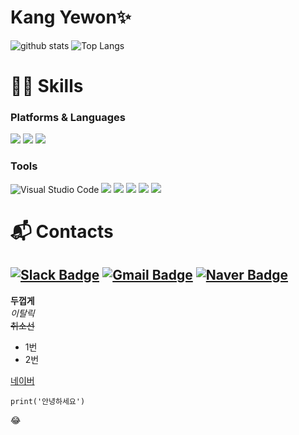 # Kang Yewon✨
![ github stats](https://github-readme-stats.vercel.app/api?username=cloud0207&show_icons=true&theme=flag-india)
![Top Langs](https://github-readme-stats.vercel.app/api/top-langs/?username=cloud0207&theme=flag-india&show_icons=true)


# 💪🏻 Skills
### Platforms & Languages
<img src="https://img.shields.io/badge/python-3776AB?style=for-the-badge&logo=python&logoColor=white"> <img src="https://img.shields.io/badge/RStudio-75AADB?style=for-the-badge&logo=RStudio&logoColor=white">
<img src="https://img.shields.io/badge/SQLite-003B57?style=for-the-badge&logo=SQLite&logoColor=white">



### Tools
![Visual Studio Code](https://img.shields.io/badge/Visual%20Studio%20Code-007ACC.svg?&style=for-the-badge&logo=Visual%20Studio%20Code&logoColor=white)
<img src="https://img.shields.io/badge/mongoDB-47A248?style=for-the-badge&logo=MongoDB&logoColor=white"> <img src="https://img.shields.io/badge/mariaDB-003545?style=for-the-badge&logo=mariaDB&logoColor=white">
<img src="https://img.shields.io/badge/django-092E20?style=for-the-badge&logo=django&logoColor=white">
<img src="https://img.shields.io/badge/github-181717?style=for-the-badge&logo=github&logoColor=white">
<img src="https://img.shields.io/badge/git-F05032?style=for-the-badge&logo=git&logoColor=white">



# :mailbox_with_mail: Contacts
[![Slack Badge](https://img.shields.io/badge/Slack-4A154B?style=flat-square&logo=Slack&logoColor=white&link=mailto:https://yeewon0.slack.com)](mailto:https://yeewon0.slack.com)
[![Gmail Badge](https://img.shields.io/badge/Gmail-d14836?style=flat-square&logo=Gmail&logoColor=white&link=mailto:ye8478@gmail.com)](mailto:ye8478@gmail.com)
[![Naver Badge](https://img.shields.io/badge/Naver-03C75A?style=flat-square&logo=Naver&logoColor=white&link=mailto:shelly8478@naver.com)](mailto:shelly8478@naver.com)
---



**두껍게** <br>
*이탈릭* <br>
~~취소선~~  <br>

* 1번
* 2번  <br>

[네이버](http://naver.com)

```
print('안녕하세요')
```

:joy:


